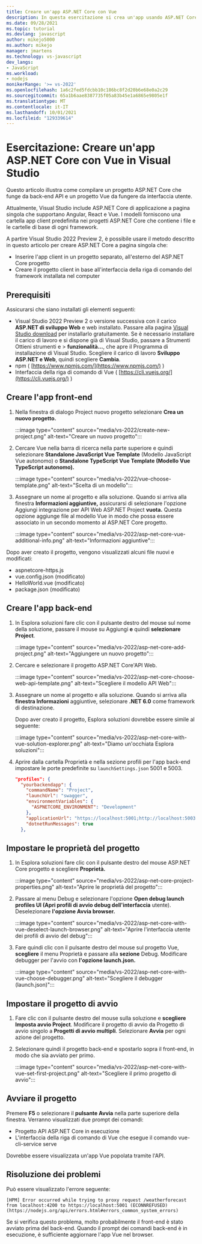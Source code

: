 ```yaml
---
title: Creare un'app ASP.NET Core con Vue
description: In questa esercitazione si crea un'app usando ASP.NET Core e Vue
ms.date: 09/28/2021
ms.topic: tutorial
ms.devlang: javascript
author: mikejo5000
ms.author: mikejo
manager: jmartens
ms.technology: vs-javascript
dev_langs:
- JavaScript
ms.workload:
- nodejs
monikerRange: '>= vs-2022'
ms.openlocfilehash: 1a6c2fed5fdcbb10c186bc8f2d20b6e68e0a2c29
ms.sourcegitcommit: 65a1b6aae8387735f05a83b45e1a6865e9805e1f
ms.translationtype: MT
ms.contentlocale: it-IT
ms.lasthandoff: 10/01/2021
ms.locfileid: "129339614"
---
```

# <a name="tutorial-create-an-aspnet-core-app-with-vue-in-visual-studio"></a>Esercitazione: Creare un'app ASP.NET Core con Vue in Visual Studio

Questo articolo illustra come compilare un progetto ASP.NET Core che funge da back-end API e un progetto Vue da fungere da interfaccia utente.

Attualmente, Visual Studio include ASP.NET Core di applicazione a pagina singola che supportano Angular, React e Vue. I modelli forniscono una cartella app client predefinita nei progetti ASP.NET Core che contiene i file e le cartelle di base di ogni framework.

A partire Visual Studio 2022 Preview 2, è possibile usare il metodo descritto in questo articolo per creare ASP.NET Core a pagina singola che:

- Inserire l'app client in un progetto separato, all'esterno del ASP.NET Core progetto
- Creare il progetto client in base all'interfaccia della riga di comando del framework installata nel computer

## <a name="prerequisites"></a>Prerequisiti

Assicurarsi che siano installati gli elementi seguenti:

- Visual Studio 2022 Preview 2 o versione successiva con il carico **ASP.NET di sviluppo Web** e web installato. Passare alla pagina [Visual Studio download](https://visualstudio.microsoft.com/downloads/) per installarlo gratuitamente.
  Se è necessario installare il carico di lavoro e si dispone già di Visual Studio, passare a Strumenti Ottieni strumenti e  >  **funzionalità...**, che apre il Programma di installazione di Visual Studio. Scegliere il carico di lavoro **Sviluppo ASP.NET e Web**, quindi scegliere **Cambia**.
- npm ( [https://www.npmjs.com/](https://www.npmjs.com/) ) 
- Interfaccia della riga di comando di Vue ( [https://cli.vuejs.org/](https://cli.vuejs.org/) )  

## <a name="create-the-frontend-app"></a>Creare l'app front-end

1. Nella finestra di dialogo Project nuovo progetto selezionare **Crea un nuovo progetto.** 

   :::image type="content" source="media/vs-2022/create-new-project.png" alt-text="Creare un nuovo progetto":::

1. Cercare Vue nella barra di ricerca nella parte superiore e quindi selezionare **Standalone JavaScript Vue Template** (Modello JavaScript Vue autonomo) o **Standalone TypeScript Vue Template (Modello Vue TypeScript autonomo).**

   :::image type="content" source="media/vs-2022/vue-choose-template.png" alt-text="Scelta di un modello":::

1. Assegnare un nome al progetto e alla soluzione. Quando si arriva alla finestra **Informazioni aggiuntive,** assicurarsi di selezionare l'opzione Aggiungi integrazione per API Web ASP.NET Project **vuota.** Questa opzione aggiunge file al modello Vue in modo che possa essere associato in un secondo momento al ASP.NET Core progetto.

   :::image type="content" source="media/vs-2022/asp-net-core-vue-additional-info.png" alt-text="Informazioni aggiuntive":::

Dopo aver creato il progetto, vengono visualizzati alcuni file nuovi e modificati:

- aspnetcore-https.js
- vue.config.json (modificato)
- HelloWorld.vue (modificato)
- package.json (modificato)

## <a name="create-the-backend-app"></a>Creare l'app back-end

1. In Esplora soluzioni fare clic con il pulsante destro del mouse sul nome della soluzione, passare il mouse su Aggiungi **e** quindi **selezionare Project**. 

   :::image type="content" source="media/vs-2022/asp-net-core-add-project.png" alt-text="Aggiungere un nuovo progetto":::

1. Cercare e selezionare il progetto ASP.NET Core'API Web.
 
   :::image type="content" source="media/vs-2022/asp-net-core-choose-web-api-template.png" alt-text="Scegliere il modello API Web":::

1. Assegnare un nome al progetto e alla soluzione. Quando si arriva alla **finestra Informazioni** aggiuntive, selezionare **.NET 6.0** come framework di destinazione.

   Dopo aver creato il progetto, Esplora soluzioni dovrebbe essere simile al seguente:

   :::image type="content" source="media/vs-2022/asp-net-core-with-vue-solution-explorer.png" alt-text="Diamo un'occhiata Esplora soluzioni":::

1. Aprire dalla cartella Proprietà e nella sezione profili per l'app back-end impostare le porte predefinite su `launchSettings.json` 5001 e 5003. 

   ```json
   "profiles": {
     "yourbackendapp": {
       "commandName": "Project",
       "launchUrl": "swagger",
       "environmentVariables": {
         "ASPNETCORE_ENVIRONMENT": "Development"
       },
       "applicationUrl": "https://localhost:5001;http://localhost:5003",
       "dotnetRunMessages": true
     },
   ```

## <a name="set-the-project-properties"></a>Impostare le proprietà del progetto

1. In Esplora soluzioni fare clic con il pulsante destro del mouse ASP.NET Core progetto e scegliere **Proprietà.**

   :::image type="content" source="media/vs-2022/asp-net-core-project-properties.png" alt-text="Aprire le proprietà del progetto"::: 
 
1. Passare al menu Debug e selezionare l'opzione **Open debug launch profiles UI (Apri profili di avvio debug dell'interfaccia** utente). Deselezionare **l'opzione Avvia browser.**

   :::image type="content" source="media/vs-2022/asp-net-core-with-vue-deselect-launch-browser.png" alt-text="Aprire l'interfaccia utente dei profili di avvio del debug"::: 

1. Fare quindi clic con il pulsante destro del mouse sul progetto Vue, **scegliere** il menu Proprietà e passare alla **sezione** Debug. Modificare debugger per l'avvio con **l'opzione launch.json.**
 
   :::image type="content" source="media/vs-2022/asp-net-core-with-vue-choose-debugger.png" alt-text="Scegliere il debugger (launch.json)":::

## <a name="set-the-startup-project"></a>Impostare il progetto di avvio

1. Fare clic con il pulsante destro del mouse sulla soluzione e **scegliere Imposta avvio Project**. Modificare il progetto di avvio da Progetto di avvio singolo a **Progetti di avvio multipli**. Selezionare **Avvia** per ogni azione del progetto.
  
1. Selezionare quindi il progetto back-end e spostarlo sopra il front-end, in modo che sia avviato per primo.

   :::image type="content" source="media/vs-2022/asp-net-core-with-vue-set-first-project.png" alt-text="Scegliere il primo progetto di avvio":::

## <a name="start-the-project"></a>Avviare il progetto

Premere **F5** o selezionare il **pulsante Avvia** nella parte superiore della finestra. Verranno visualizzati due prompt dei comandi:

- Progetto API ASP.NET Core in esecuzione
- L'interfaccia della riga di comando di Vue che esegue il comando vue-cli-service serve

Dovrebbe essere visualizzata un'app Vue popolata tramite l'API.

## <a name="troubleshooting"></a>Risoluzione dei problemi

Può essere visualizzato l'errore seguente:

```
[HPM] Error occurred while trying to proxy request /weatherforecast from localhost:4200 to https://localhost:5001 (ECONNREFUSED) (https://nodejs.org/api/errors.html#errors_common_system_errors)
```

Se si verifica questo problema, molto probabilmente il front-end è stato avviato prima del back-end. Quando il prompt dei comandi back-end è in esecuzione, è sufficiente aggiornare l'app Vue nel browser.
